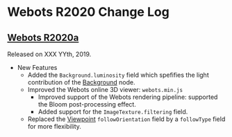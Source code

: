 # Webots R2020 Change Log

## [Webots R2020a](../blog/Webots-2019-a-release.md)
Released on XXX YYth, 2019.

  - New Features
    - Added the `Background.luminosity` field which spefifies the light contribution of the [Background](background.md) node.
    - Improved the Webots online 3D viewer: `webots.min.js`
      - Improved support of the Webots rendering pipeline: supported the Bloom post-processing effect.
      - Added support for the `ImageTexture.filtering` field.
    - Replaced the [Viewpoint](viewpoint.md) `followOrientation` field by a `followType` field for more flexibility.
